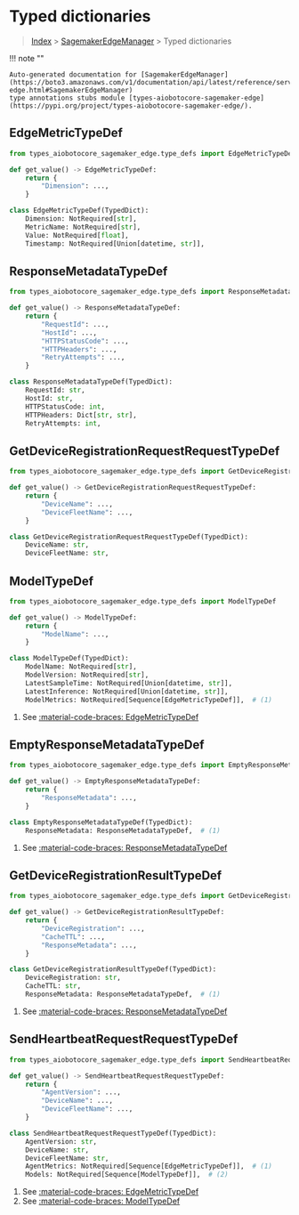 # Typed dictionaries

> [Index](../README.md) > [SagemakerEdgeManager](./README.md) > Typed dictionaries

!!! note ""

    Auto-generated documentation for [SagemakerEdgeManager](https://boto3.amazonaws.com/v1/documentation/api/latest/reference/services/sagemaker-edge.html#SagemakerEdgeManager)
    type annotations stubs module [types-aiobotocore-sagemaker-edge](https://pypi.org/project/types-aiobotocore-sagemaker-edge/).

## EdgeMetricTypeDef

```python title="Usage Example"
from types_aiobotocore_sagemaker_edge.type_defs import EdgeMetricTypeDef

def get_value() -> EdgeMetricTypeDef:
    return {
        "Dimension": ...,
    }
```

```python title="Definition"
class EdgeMetricTypeDef(TypedDict):
    Dimension: NotRequired[str],
    MetricName: NotRequired[str],
    Value: NotRequired[float],
    Timestamp: NotRequired[Union[datetime, str]],
```

## ResponseMetadataTypeDef

```python title="Usage Example"
from types_aiobotocore_sagemaker_edge.type_defs import ResponseMetadataTypeDef

def get_value() -> ResponseMetadataTypeDef:
    return {
        "RequestId": ...,
        "HostId": ...,
        "HTTPStatusCode": ...,
        "HTTPHeaders": ...,
        "RetryAttempts": ...,
    }
```

```python title="Definition"
class ResponseMetadataTypeDef(TypedDict):
    RequestId: str,
    HostId: str,
    HTTPStatusCode: int,
    HTTPHeaders: Dict[str, str],
    RetryAttempts: int,
```

## GetDeviceRegistrationRequestRequestTypeDef

```python title="Usage Example"
from types_aiobotocore_sagemaker_edge.type_defs import GetDeviceRegistrationRequestRequestTypeDef

def get_value() -> GetDeviceRegistrationRequestRequestTypeDef:
    return {
        "DeviceName": ...,
        "DeviceFleetName": ...,
    }
```

```python title="Definition"
class GetDeviceRegistrationRequestRequestTypeDef(TypedDict):
    DeviceName: str,
    DeviceFleetName: str,
```

## ModelTypeDef

```python title="Usage Example"
from types_aiobotocore_sagemaker_edge.type_defs import ModelTypeDef

def get_value() -> ModelTypeDef:
    return {
        "ModelName": ...,
    }
```

```python title="Definition"
class ModelTypeDef(TypedDict):
    ModelName: NotRequired[str],
    ModelVersion: NotRequired[str],
    LatestSampleTime: NotRequired[Union[datetime, str]],
    LatestInference: NotRequired[Union[datetime, str]],
    ModelMetrics: NotRequired[Sequence[EdgeMetricTypeDef]],  # (1)
```

1. See [:material-code-braces: EdgeMetricTypeDef](./type_defs.md#edgemetrictypedef) 
## EmptyResponseMetadataTypeDef

```python title="Usage Example"
from types_aiobotocore_sagemaker_edge.type_defs import EmptyResponseMetadataTypeDef

def get_value() -> EmptyResponseMetadataTypeDef:
    return {
        "ResponseMetadata": ...,
    }
```

```python title="Definition"
class EmptyResponseMetadataTypeDef(TypedDict):
    ResponseMetadata: ResponseMetadataTypeDef,  # (1)
```

1. See [:material-code-braces: ResponseMetadataTypeDef](./type_defs.md#responsemetadatatypedef) 
## GetDeviceRegistrationResultTypeDef

```python title="Usage Example"
from types_aiobotocore_sagemaker_edge.type_defs import GetDeviceRegistrationResultTypeDef

def get_value() -> GetDeviceRegistrationResultTypeDef:
    return {
        "DeviceRegistration": ...,
        "CacheTTL": ...,
        "ResponseMetadata": ...,
    }
```

```python title="Definition"
class GetDeviceRegistrationResultTypeDef(TypedDict):
    DeviceRegistration: str,
    CacheTTL: str,
    ResponseMetadata: ResponseMetadataTypeDef,  # (1)
```

1. See [:material-code-braces: ResponseMetadataTypeDef](./type_defs.md#responsemetadatatypedef) 
## SendHeartbeatRequestRequestTypeDef

```python title="Usage Example"
from types_aiobotocore_sagemaker_edge.type_defs import SendHeartbeatRequestRequestTypeDef

def get_value() -> SendHeartbeatRequestRequestTypeDef:
    return {
        "AgentVersion": ...,
        "DeviceName": ...,
        "DeviceFleetName": ...,
    }
```

```python title="Definition"
class SendHeartbeatRequestRequestTypeDef(TypedDict):
    AgentVersion: str,
    DeviceName: str,
    DeviceFleetName: str,
    AgentMetrics: NotRequired[Sequence[EdgeMetricTypeDef]],  # (1)
    Models: NotRequired[Sequence[ModelTypeDef]],  # (2)
```

1. See [:material-code-braces: EdgeMetricTypeDef](./type_defs.md#edgemetrictypedef) 
2. See [:material-code-braces: ModelTypeDef](./type_defs.md#modeltypedef) 
